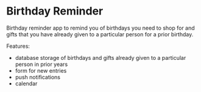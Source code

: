 # Birthday Reminder

Birthday reminder app to remind you of birthdays you need to shop for and gifts that you have already given to a particular person for a prior birthday.

Features:
- database storage of birthdays and gifts already given to a particular person in prior years
- form for new entries
- push notifications
- calendar
